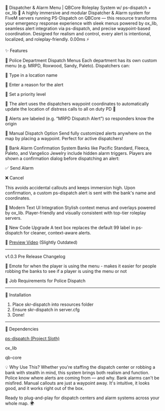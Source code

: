 🚓 Dispatcher & Alarm Menu | QBCore Roleplay System w/ ps-dispatch + ox_lib 🚨
A highly immersive and modular Dispatcher & Alarm system for FiveM servers running PS-Dispatch on QBCore — this resource transforms your emergency response experience with sleek menus powered by ox_lib, seamless alert integration via ps-dispatch, and precise waypoint-based coordination. Designed for realism and control, every alert is intentional, localized, and roleplay-friendly. 0.00ms ⚡

✨ Features

🔹 Police Department Dispatch Menus
Each department has its own custom menu (e.g. MRPD, Roxwood, Sandy, Paleto). Dispatchers can:

🔹 Type in a location name

🔹 Enter a reason for the alert

🔹 Set a priority level

🔹 The alert uses the dispatchers waypoint coordinates to automatically update the location of distress calls to all on duty PD 📍

🔹 Alerts are labeled (e.g. “MRPD Dispatch Alert”) so responders know the origin

🔹 Manual Dispatch Option
Send fully customized alerts anywhere on the map by placing a waypoint. Perfect for active dispatchers!

🔹 Bank Alarm Confirmation System
Banks like Pacific Standard, Fleeca, Paleto, and Vangelico Jewelry include hidden alarm triggers. Players are shown a confirmation dialog before dispatching an alert:

✅ Send Alarm

❌ Cancel

This avoids accidental callouts and keeps immersion high. Upon confirmation, a custom ps-dispatch alert is sent with the bank's name and coordinates.

🔹 Modern Text UI Integration
Stylish context menus and overlays powered by ox_lib. Player-friendly and visually consistent with top-tier roleplay servers.

🔹 New Code Upgrade
A text box replaces the default 99 label in ps-dispatch for cleaner, context-aware alerts.

🎥 [Preview Video](https://streamable.com/q9y3ls) (Slightly Outdated)

----------------------------------------------------------------------------------------------------------

v1.0.3 Pre Release Changelog

🔹 Emote for when the player is using the menu - makes it easier for people robbing the banks to see if a player is using the menu or not

🔹 Job Requirements for Police Dispatch

-----------------------------------------------------------------------------------------------------------
🔧 Installation
  1. Place skr-dispatch into resources folder
  2. Ensure skr-dispatch in server.cfg
  3. Done!
     
-----------------------------------------------------------------------------------------------------------

🔧 Dependencies

[ps-dispatch (Project Sloth)](https://github.com/Project-Sloth/ps-dispatch)

ox_lib

qb-core

💡 Why Use This?
Whether you're staffing the dispatch center or robbing a bank with stealth in mind, this system brings both realism and function. Police know where alerts are coming from — and why. Bank alarms can't be misfired. Manual callouts are just a waypoint away. It's intuitive, it looks good, and it works right out of the box.

Ready to plug-and-play for dispatch centers and alarm systems across your whole map. 🌍
